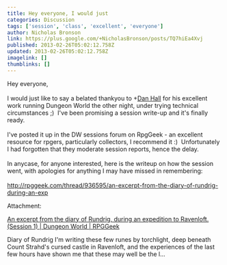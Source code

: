 ```yaml
---
title: Hey everyone, I would just
categories: Discussion
tags: ['session', 'class', 'excellent', 'everyone']
author: Nicholas Bronson
link: https://plus.google.com/+NicholasBronson/posts/TQ7hiEa4Xvj
published: 2013-02-26T05:02:12.758Z
updated: 2013-02-26T05:02:12.758Z
imagelink: []
thumblinks: []
---
```


Hey everyone,<br /><br />I would just like to say a belated thankyou to <span class="proflinkWrapper"><span class="proflinkPrefix">+</span><a class="proflink" href="https://plus.google.com/114992013179864726603" oid="114992013179864726603">Dan Hall</a></span> for his excellent work running Dungeon World the other night, under trying technical circumstances ;)  I&#39;ve been promising a session write-up and it&#39;s finally ready.<br /><br />I&#39;ve posted it up in the DW sessions forum on RpgGeek - an excellent resource for rpgers, particularly collectors, I recommend it :)  Unfortunately I had forgotten that they moderate session reports, hence the delay.<br /><br />In anycase, for anyone interested, here is the writeup on how the session went, with apologies for anything I may have missed in remembering:<br /><br /><a href="http://rpggeek.com/thread/936595/an-excerpt-from-the-diary-of-rundrig-during-an-exp" class="ot-anchor">http://rpggeek.com/thread/936595/an-excerpt-from-the-diary-of-rundrig-during-an-exp</a>


Attachment:

<a href='http://rpggeek.com/thread/936595/an-excerpt-from-the-diary-of-rundrig-during-an-exp'>An excerpt from the diary of Rundrig, during an expedition to Ravenloft. (Session 1) | Dungeon World | RPGGeek</a>


Diary of Rundrig I'm writing these few runes by torchlight, deep beneath Count Strahd's cursed castle in Ravenloft, and the experiences of the last few hours have shown me that these may well be the l...